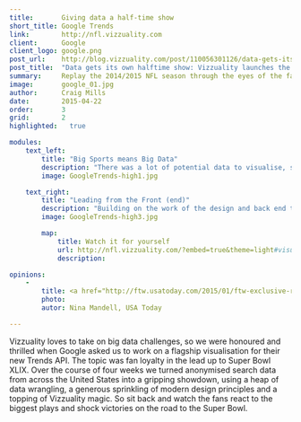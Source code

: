 ```yaml
---
title:       Giving data a half-time show
short_title: Google Trends
link:        http://nfl.vizzuality.com
client:      Google
client_logo: google.png
post_url:    http://blog.vizzuality.com/post/110056301126/data-gets-its-own-halftime-show-vizzuality
post_title:  "Data gets its own halftime show: Vizzuality launches the new Google Trends API"
summary:     Replay the 2014/2015 NFL season through the eyes of the fans using Google Trends data 
image:       google_01.jpg
author:      Craig Mills
date:        2015-04-22
order:       3
grid:        2
highlighted:   true

modules:
    text_left:
        title: "Big Sports means Big Data"
        description: "There was a lot of potential data to visualise, so our first challenge was to identify the most important pieces needed to tell the story of the season. With this in hand we worked in the back end to make sure we didn’t overwhelm the browser with data, which would lead to slow, lagged performance, ultimately compromising the vision of the designers and partners. Design is also important here, with a clear and vivid design making the overall story engaging and simple to understand, while also allowing the key moments to stand out."
        image: GoogleTrends-high1.jpg 

    text_right: 
        title: "Leading from the Front (end)"
        description: "Building on the work of the design and back end teams, our engineers innovated with a number of different languages (including SVG to animate D3.js) to achieve the performace, responsiveness and quality that we wanted from the front end application. By using these languages in new ways we can unleash the full vision and proposal put forward in the sketches and wireframes, delivering a great experience whether you're looking on your phone or your desktop."
        image: GoogleTrends-high3.jpg

        map: 
            title: Watch it for yourself
            url: http://nfl.vizzuality.com/?embed=true&theme=light#visualisation/1
            description: 

opinions:
    -
        title: <a href="http://ftw.usatoday.com/2015/01/ftw-exclusive-remember-the-great-storylines-of-the-2014-nfl-season-through-googles-data"> A great reminder of all the amazing moments in the NFL this year including Manning’s record, Odell Beckham Jr.’s catch and more.</a>
        photo: 
        autor: Nina Mandell, USA Today

---
```

Vizzuality loves to take on big data challenges, so we were honoured and thrilled when Google asked us to work on a flagship visualisation for their new Trends API. The topic was fan loyalty in the lead up to Super Bowl XLIX. Over the course of four weeks we turned anonymised search data from across the United States into a gripping showdown, using a heap of data wrangling, a generous sprinkling of modern design principles and a topping of Vizzuality magic. So sit back and watch the fans react to the biggest plays and shock victories on the road to the Super Bowl.  

